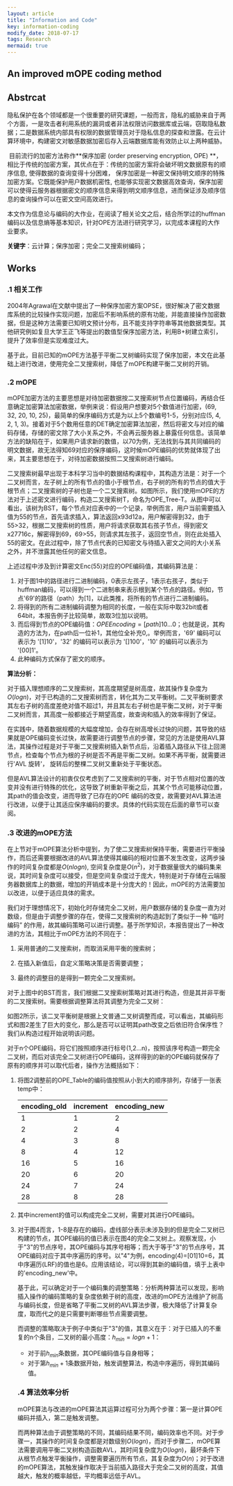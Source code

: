 ```yaml
---
layout: article
title: "Information and Code"
key: information-coding
modify_date: 2018-07-17
tags: Research
mermaid: true
---
```

An improved mOPE coding method
------------------------------

## Abstrcat

​	隐私保护在各个领域都是一个很重要的研究课题，一般而言，隐私的威胁来自于两个方面，一是攻击者利用系统的漏洞或者非法权限访问数据库或云端，窃取隐私数据；二是数据系统内部具有权限的数据管理员对于隐私信息的探查和泄露。在云计算环境中，构建密文对敏感数据加密后存入云端数据库能有效防止以上两种威胁。

​	目前流行的加密方法称作**保序加密 (order preserving encryption, OPE) **，相比于传统的加密方案，其优点在于：传统的加密方案将会破坏明文数据原有的顺序信息, 使得数据的查询变得十分困难， 保序加密是一种密文保持明文顺序的特殊加密方案。它既能保护用户数据机密性, 也能够实现密文数据高效查询，保序加密可以使得云服务器根据密文的顺序信息来得到明文顺序信息，进而保证涉及顺序信息的查询操作可以在密文空间高效进行。

​	本文作为信息论与编码的大作业，在阅读了相关论文之后，结合所学过的huffman编码以及信息熵等基本知识，针对OPE方法进行研究学习，以完成本课程的大作业要求。

**关键字**：云计算；保序加密；完全二叉搜索树编码；

<!--more-->

## Works

### .1 相关工作

​	2004年Agrawal在文献中提出了一种保序加密方案OPSE，很好解决了密文数据库系统的比较操作实现问题，加密后不影响系统的原有功能，并能直接操作加密数据，但是这种方法需要已知明文预计分布，且不能支持字符串等其他数据类型。其他研究例如复旦大学王正飞等提出的数值型保序加密方法，利用B+树建立索引，提升了效率但是实现难度过大。

​	基于此，目前已知的mOPE方法基于平衡二叉树编码实现了保序加密，本文在此基础上进行改进，使用完全二叉搜索树，降低了mOPE构建平衡二叉树的开销。

### .2 mOPE

​	mOPE加密方法的主要思想是对待加密数据按二叉搜索树节点位置编码，再结合任意确定加密算法加密数据，举例来说：假设用户想要对5个数值进行加密，(69, 32, 20, 10, 25)，最简单的保序编码方式是为以上5个数编号1-5，分别对应(5, 4, 2, 1, 3)。接着对于5个数用任意的DET确定加密算法加密，然后将密文与对应的编码存储，存储的密文除了大小关系之外，不会再云服务器上暴露任何信息。该简单方法的缺陷在于，如果用户请求新的数值，以70为例，无法找到与其共同编码的明文数据，故无法得知69对应的保序编码，这时候mOPE编码的优势就体现了出来，其主要思想在于，对待加密数据按照二叉搜索树进行编码。

​	二叉搜索树最早出现于本科学习当中的数据结构课程中，其构造方法是：对于一个二叉树而言，左子树上的所有节点的值小于根节点，右子树的所有的节点的值大于根节点；二叉搜索树的子树也是一个二叉搜索树。如图所示，我们使用mOPE的方法对于上述密文进行编码，构造二叉搜索树T，命名为OPE_Tree-T。
​	从图中可以看出，该树为BST，每个节点对应表中的一个记录，举例而言，用户当前需要插入值为55的节点，首先请求插入，算法返回x93d12a，用户解密得到32，由于55>32，根据二叉搜索树的性质，用户将请求获取其右孩子节点，得到密文x27716c，解密得到69，69>55，则请求其左孩子，返回空节点，则在此处插入55的密文。在此过程中，除了节点代表的已知密文与待插入密文之间的大小关系之外，并不泄露其他任何的密文信息。

上述过程中涉及到计算密文Enc(55)对应的OPE编码值，其编码算法是：

1. 对于图1中的路径进行二进制编码，0表示左孩子，1表示右孩子，类似于huffman编码，可以得到一个二进制串来表示根到某个节点的路径。例如，节点'69'的路径（path）为[1]，以此类推，将所有的节点进行二进制编码。
2. 将得到的所有二进制编码调整为相同的长度，一般在实际中取32bit或者64bit，本报告例子比较简单，故取3位加以说明。
3. 而后得到节点的OPE编码值：$OPE  Encoding = [path]10...0$；也就是说，其构造的方法为，在path后一位补1，其他位全补充0,。举例而言，'69' 编码可以表示为 '[1]10'，'32' 的编码可以表示为 '[]100'，'10' 的编码可以表示为 '[00]1'。
4. 此种编码方式保存了密文的顺序。

**算法分析：**

​	对于插入理想顺序的二叉搜索树，其高度期望是树高度，故其操作复杂度为$O(logn)$，对于已构造的二叉搜索树而言，转化其为二叉平衡树。二叉平衡树要求其左右子树的高度差绝对值不超过1，并且其左右子树也是平衡二叉树，对于平衡二叉树而言，其高度一般都接近于期望高度，故查询和插入的效率得到了保证。

​	在实践中，随着数据规模的大幅度增加，会存在树高增长过快的问题，其导致的结果就是OPE编码变长过快，故需要进行调整节点的步骤，常见的方法是使用AVL算法，其操作过程是对于平衡二叉搜索树插入新节点后，沿着插入路径从下往上回溯节点，检查每个节点为根的子树是否不再是平衡二叉树。如果不再平衡，就需要进行'AVL 旋转'， 旋转后的整棵二叉树又重新处于平衡状态。

​	但是AVL算法设计的初衷仅仅考虑到了二叉搜索树的平衡，对于节点相对位置的改变并没有进行特殊的优化，这导致了树重新平衡之后，其某个节点可能移动位置，其path的值会改变，进而导致了已存在的OPE 编码的改变，故需要对AVL算法进行改进，以便于让其适应保序编码的要求。具体的代码实现在后面的章节可以查阅。

### .3 改进的mOPE方法



​	在上节对于mOPE算法分析中提到，为了使二叉搜索树保持平衡，需要进行平衡操作，而后还需要根据改进的AVL算法使得其编码的相对位置不发生改变，这两步操作的时间复杂度都是$O(nlogn)$, 空间复杂度是$O(n^2)$，对于数据量很大的编码集来说，其时间复杂度可以接受，但是空间复杂度过于庞大，特别是对于存储在云端服务器数据库上的数据，增加的开销成本是十分庞大的！因此，mOPE的方法需要加以改进，以便于适应具体的需求。

​	我们对于理想情况下，初始化时存储完全二叉树，用户数据存储的复杂度一直为对数级，但是由于调整步骤的存在，使得二叉搜索树的构造起到了类似于一种 “临时编码” 的作用，故其编码策略可以进行调整。基于所学知识，本报告提出了一种改进的方法，其相比于mOPE方法的不同在于：

1. 采用普通的二叉搜索树，而取消采用平衡的搜索树；

2. 在插入新值后，自定义策略决策是否需要调整；

3. 最终的调整目的是得到一颗完全二叉搜索树。


对于上图中的BST而言，我们根据二叉搜索树策略对其进行构造，但是其并非平衡的二叉搜索树。需要根据调整算法将其调整为完全二叉树：

​	如图2所示，该二叉平衡树是根据上文普通二叉树调整而成，可以看出，其编码形式和图2差生了巨大的变化，那么是否可以证明其path改变之后依旧符合保序性？我们从构造过程开始说明该问题。

​	对于n个OPE编码，将它们按照顺序进行标号(1,2...n)，按照该序号构造一颗完全二叉树，而后对该完全二叉树进行OPE编码，这样得到的新的OPE编码就保存了原有的顺序并可以取代后者，操作方法概括如下：

1. 将图2调整前的OPE_Table的编码值按照从小到大的顺序排列，存储于一张表temp中：

   | encoding_old | increment | encoding_new |
   | ------------ | --------- | ------------ |
   | 1            | 1         | 2            |
   | 2            | 2         | 4            |
   | 4            | 3         | 8            |
   | 8            | 4         | 12           |
   | 16           | 5         | 16           |
   | 20           | 6         | 20           |
   | 24           | 7         | 24           |
   | 28           | 8         | 28           |

   

2. 其中increment的值可以构成完全二叉树，需要对其进行OPE编码。

3. 对于图4而言，1-8是存在的编码，虚线部分表示未涉及到的但是完全二叉树已构建的节点，其OPE编码的值已表示在图4的完全二叉树上。观察发现，小于"3"的节点序号，其OPE编码与其序号相等；而大于等于"3"的节点序号，其OPE编码对应于其中序遍历的序号。以"4"为例，encoding(4)=[01]10=6，其中序遍历(LRF)的值也是6。应用该结论，可以得到其新的编码值，填于上表中的'encoding_new'中。

   基于此，可以确定对于一个编码集的调整策略：分析两种算法可以发现，影响插入操作的编码策略的复杂度依赖于树的高度，改进的mOPE方法维护了树高与编码长度，但是省略了平衡二叉树的AVL算法步骤，极大降低了计算复杂度，取而代之的是只需要判断哪些节点需要调整。

   而调整的策略取决于例子中类似于"3"的值，其意义在于：对于已插入的不重复的n个条目，二叉树的最小高度：$h_{min} = logn+1$：

   - 对于前$h_{min}$条数据，其OPE编码值与自身相等；
   - 对于第$h_{min} + 1$条数据开始，触发调整算法，构造中序遍历，得到其编码值。

   ### .4 算法效率分析

   mOPE算法与改进的mOPE算法其运算过程可分为两个步骤：第一是计算OPE编码并插入，第二是触发调整。

   而两种算法由于调整策略的不同，其编码结果不同，编码效率也不同。对于步骤一，其操作的时间复杂度都是对数级别$O(logn)$，而对于步骤二，mOPE算法需要调用平衡二叉树构造函数AVL，其时间复杂度为$O(logn)$，最坏条件下从根节点触发平衡操作，调整需要遍历所有节点，其复杂度为$O(n)$；对于改进的mOPE算法，其触发操作取决于当前插入路径大于完全二叉树的高度，其值越大，触发的概率越低，平均概率远低于AVL。

